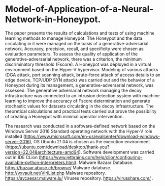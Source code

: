 # Model-of-Application-of-a-Neural-Network-in-Honeypot.
The paper presents the results of calculations and tests of using machine learning methods to manage Honeypot. The Honeypot and the data circulating in it were managed on the basis of a generative-adversarial network. Accuracy, precision, recall, and specificity were chosen as evaluation parameters. To assess the quality of application of the generative-adversarial network, there was a criterion, the minimum discriminatory threshold (Fscore). 
    A Honeypot was deployed in a virtual environment based on the Hyper-V hypervisor. Modeling of various attacks (DGA attack, port scanning attack, brute-force attack of access details to an edge device, TCP/UDP SYN attack) was carried out and the behavior of a Honeypot during its management, a generative-adversarial network, was assessed. The generative adversarial network managing the decoy infrastructure was connected to an intrusion detection system with machine learning to improve the accuracy of Fscore determination and generate stochastic values for datasets circulating in the decoy infrastructure. The theoretical calculations and practical tests carried out prove the possibility of creating a Honeypot with minimal operator intervention.

The research was conducted in a software-defined network based on the Windows Server 2016 Standard operating network with the Hyper-V role installed (https://www.microsoft.com/en-us/evalcenter/download-windows-server-2016), 
OS Ubuntu 21.04 is chosen as the execution environment (https://ubuntu.com/download/desktop/thank-you?version=22.04&architecture=amd64). 
Software development was carried out in IDE CLion (https://www.jetbrains.com/help/clion/configuring-available-python-interpreters.html).
Malware Bazaar Database.  https://bazaar.abuse.ch/browse/
Malware database.    http://vxvault.net/ViriList.php
Malware repository.  https://avcaesar.malware.lu/
Viruses repository.  https://virusshare.com/ .


